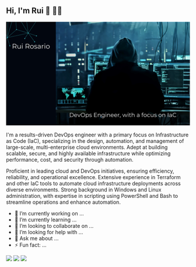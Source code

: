 ## Hi, I'm Rui 👋 👨‍💻
<img src="https://github.com/Rui-cvet/Rui-cvet/blob/main/Black%20Blue%20Modern%20Gradient%20Cybersecurity%20Presentation.png" alt="Hi there Rui Rosario here!  - DevOps Engineer, Infrastructure">



I'm a results-driven DevOps engineer with a primary focus on Infrastructure as Code (IaC), specializing in the design, automation, and management of large-scale, multi-enterprise cloud environments. Adept at building scalable, secure, and highly available infrastructure while optimizing performance, cost, and security through automation.

Proficient in leading cloud and DevOps initiatives, ensuring efficiency, reliability, and operational excellence. Extensive experience in Terraform and other IaC tools to automate cloud infrastructure deployments across diverse environments. Strong background in Windows and Linux administration, with expertise in scripting using PowerShell and Bash to streamline operations and enhance automation. 

- 🔭 I’m currently working on ...
- 🌱 I’m currently learning ...
- 👯 I’m looking to collaborate on ...
- 🤔 I’m looking for help with ...
- 💬 Ask me about ...
- ⚡ Fun fact: ...



<!-- Combined GitHub Stats -->
<img height="137px" src="https://github-readme-stats.vercel.app/api?username=Rui-cvet&hide_title=true&role=OWNER,COLLABORATOR&count_internal=true&count_private=true&hide_border=true&orgs=Covetrus&show_icons=true&include_all_commits=true&count_private=true&line_height=21&theme=tokyonight" />

<!-- Most Used Languages -->
<img height="137px" src="https://github-readme-stats.vercel.app/api/top-langs/?username=Rui-cvet&hide_title=true&hide_border=true&layout=compact&langs_count=10&theme=tokyonight" />

<!-- GitHub Streak Stats -->
<img height="137px" src="https://github-readme-streak-stats.herokuapp.com/?user=Rui-cvet&hide_border=true&theme=tokyonight" />







<!--
**Rui-cvet/Rui-cvet** is a ✨ _special_ ✨ repository because its `README.md` (this file) appears on your GitHub profile.

Here are some ideas to get you started:

- 🔭 I’m currently working on ...
- 🌱 I’m currently learning ...
- 👯 I’m looking to collaborate on ...
- 🤔 I’m looking for help with ...
- 💬 Ask me about ...
- 📫 How to reach me: ...
- 😄 Pronouns: ...
- ⚡ Fun fact: ...
-->
